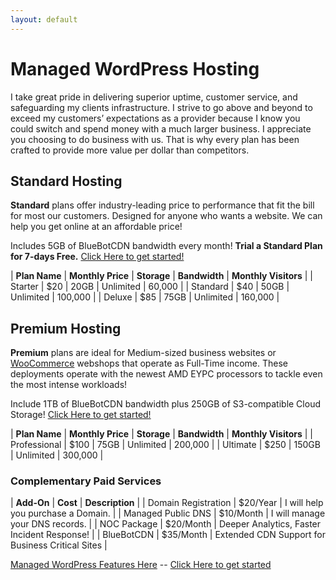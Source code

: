 ```yaml
---
layout: default
---
```

# Managed WordPress Hosting

I take great pride in delivering superior uptime, customer service, and safeguarding my clients infrastructure. I strive to go above and beyond to exceed my customers’ expectations as a provider because I know you could switch and spend money with a much larger business. I appreciate you choosing to do business with us. That is why every plan has been crafted to provide more value per dollar than competitors.

## Standard Hosting

**Standard** plans offer industry-leading price to performance that fit the bill for most our customers. Designed for anyone who wants a website. We can help you get online at an affordable price!

Includes 5GB of BlueBotCDN bandwidth every month! **Trial a Standard Plan for 7-days Free.** [Click Here to get started!](https://www.mattfaulkner.net/bluebotpc/)

| **Plan Name** | **Monthly Price** | **Storage** | **Bandwidth** | **Monthly Visitors** |
| Starter       | $20 | 20GB | Unlimited | 60,000  |
| Standard      | $40 | 50GB | Unlimited | 100,000 |
| Deluxe        | $85 | 75GB | Unlimited | 160,000 |

## Premium Hosting

**Premium** plans are ideal for Medium-sized business websites or [WooCommerce](https://woocommerce.com/) webshops that operate as Full-Time income. These deployments operate with the newest AMD EYPC processors to tackle even the most intense workloads!

Include 1TB of BlueBotCDN bandwidth plus 250GB of S3-compatible Cloud Storage! [Click Here to get started!](https://www.mattfaulkner.net/bluebotpc/)

| **Plan Name** | **Monthly Price** | **Storage** | **Bandwidth** | **Monthly Visitors** |
| Professional | $100 | 75GB  | Unlimited | 200,000  |
| Ultimate     | $250 | 150GB | Unlimited | 300,000 |

### Complementary Paid Services

| **Add-On** | **Cost** | **Description** |
| Domain Registration | $20/Year  | I will help you purchase a Domain. |
| Managed Public DNS  | $10/Month | I will manage your DNS records. |
| NOC Package         | $20/Month | Deeper Analytics, Faster Incident Response! |
| BlueBotCDN          | $35/Month | Extended CDN Support for Business Critical Sites |

[Managed WordPress Features Here](https://www.bluebotpc.com/pages/features) -- [Click Here to get started](https://www.mattfaulkner.net/bluebotpc/)
